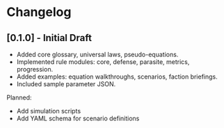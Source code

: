 # Changelog

## [0.1.0] - Initial Draft
- Added core glossary, universal laws, pseudo-equations.
- Implemented rule modules: core, defense, parasite, metrics, progression.
- Added examples: equation walkthroughs, scenarios, faction briefings.
- Included sample parameter JSON.

Planned:
- Add simulation scripts
- Add YAML schema for scenario definitions